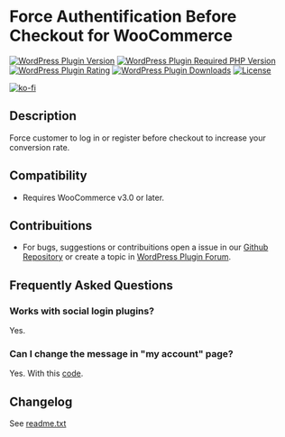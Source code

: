 # Force Authentification Before Checkout for WooCommerce

[![WordPress Plugin Version](https://img.shields.io/wordpress/plugin/v/woo-force-authentification-before-checkout?label=Plugin%20Version&logo=wordpress&style=flat-square)](https://wordpress.org/plugins/woo-force-authentification-before-checkout/)
[![WordPress Plugin Required PHP Version](https://img.shields.io/wordpress/plugin/required-php/woo-force-authentification-before-checkout?label=PHP%20Required&logo=php&logoColor=white&style=flat-square)](https://wordpress.org/plugins/woo-force-authentification-before-checkout/)
[![WordPress Plugin Rating](https://img.shields.io/wordpress/plugin/stars/woo-force-authentification-before-checkout?label=Plugin%20Rating&logo=wordpress&style=flat-square)](https://wordpress.org/support/plugin/woo-force-authentification-before-checkout/reviews/)
[![WordPress Plugin Downloads](https://img.shields.io/wordpress/plugin/dt/woo-force-authentification-before-checkout.svg?label=Downloads&logo=wordpress&style=flat-square)](https://wordpress.org/plugins/woo-force-authentification-before-checkout/advanced/)
[![License](https://img.shields.io/badge/LICENSE-GPLv3-blue?style=flat-square)](https://wordpress.org/plugins/woo-force-authentification-before-checkout/)

[![ko-fi](https://ko-fi.com/img/githubbutton_sm.svg)](https://ko-fi.com/J3J8DU80P)

## Description

Force customer to log in or register before checkout to increase your conversion rate.

## Compatibility

- Requires WooCommerce v3.0 or later.

## Contribuitions

- For bugs, suggestions or contribuitions open a issue in our [Github Repository](https://github.com/luizbills/woo-force-authentification-before-checkout/issues) or create a topic in [WordPress Plugin Forum](https://wordpress.org/support/plugin/woo-force-authentification-before-checkout).

## Frequently Asked Questions

### Works with social login plugins?

Yes.

### Can I change the message in "my account" page?

Yes. With this [code](https://gist.github.com/luizbills/25d2c83848de1fb23beceb0e407226ef).

## Changelog

See [readme.txt](/readme.txt)
